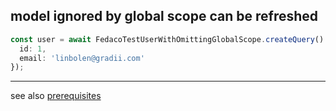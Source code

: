 ## model ignored by global scope can be refreshed

```typescript
const user = await FedacoTestUserWithOmittingGlobalScope.createQuery().create({
  id: 1,
  email: 'linbolen@gradii.com'
});
```


----
see also [prerequisites](./prerequisite.md)
